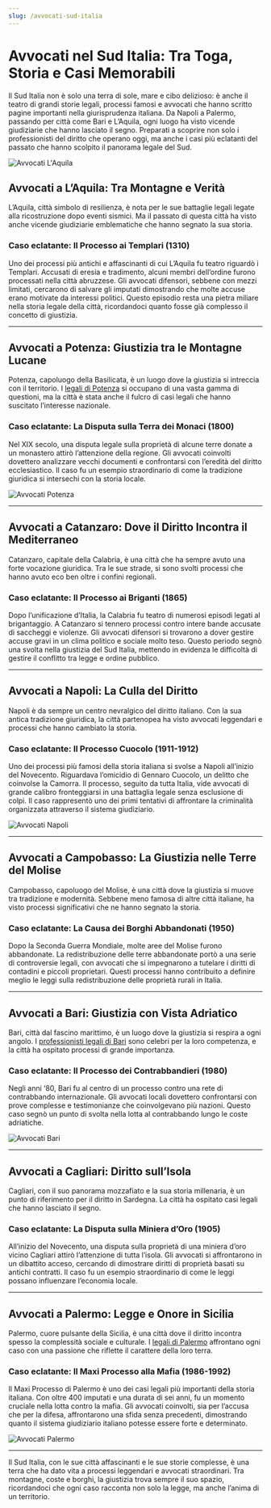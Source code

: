 ```yaml
---
slug: /avvocati-sud-italia
---
```

# Avvocati nel Sud Italia: Tra Toga, Storia e Casi Memorabili

Il Sud Italia non è solo una terra di sole, mare e cibo delizioso: è anche il teatro di grandi storie legali, processi famosi e avvocati che hanno scritto pagine importanti nella giurisprudenza italiana. Da Napoli a Palermo, passando per città come Bari e L’Aquila, ogni luogo ha visto vicende giudiziarie che hanno lasciato il segno. Preparati a scoprire non solo i professionisti del diritto che operano oggi, ma anche i casi più eclatanti del passato che hanno scolpito il panorama legale del Sud.

![Avvocati L'Aquila](/guide-img/output/40.jpg)

## Avvocati a L’Aquila: Tra Montagne e Verità

L’Aquila, città simbolo di resilienza, è nota per le sue battaglie legali legate alla ricostruzione dopo eventi sismici. Ma il passato di questa città ha visto anche vicende giudiziarie emblematiche che hanno segnato la sua storia.

### Caso eclatante: Il Processo ai Templari (1310)
Uno dei processi più antichi e affascinanti di cui L’Aquila fu teatro riguardò i Templari. Accusati di eresia e tradimento, alcuni membri dell’ordine furono processati nella città abruzzese. Gli avvocati difensori, sebbene con mezzi limitati, cercarono di salvare gli imputati dimostrando che molte accuse erano motivate da interessi politici. Questo episodio resta una pietra miliare nella storia legale della città, ricordandoci quanto fosse già complesso il concetto di giustizia.

---

## Avvocati a Potenza: Giustizia tra le Montagne Lucane

Potenza, capoluogo della Basilicata, è un luogo dove la giustizia si intreccia con il territorio. I [legali di Potenza](https://www.impresaitalia.info/741/1/avvocati/potenza.aspx) si occupano di una vasta gamma di questioni, ma la città è stata anche il fulcro di casi legali che hanno suscitato l’interesse nazionale.

### Caso eclatante: La Disputa sulla Terra dei Monaci (1800)
Nel XIX secolo, una disputa legale sulla proprietà di alcune terre donate a un monastero attirò l’attenzione della regione. Gli avvocati coinvolti dovettero analizzare vecchi documenti e confrontarsi con l’eredità del diritto ecclesiastico. Il caso fu un esempio straordinario di come la tradizione giuridica si intersechi con la storia locale.

![Avvocati Potenza](/guide-img/output/41.jpg)

---

## Avvocati a Catanzaro: Dove il Diritto Incontra il Mediterraneo

Catanzaro, capitale della Calabria, è una città che ha sempre avuto una forte vocazione giuridica. Tra le sue strade, si sono svolti processi che hanno avuto eco ben oltre i confini regionali.

### Caso eclatante: Il Processo ai Briganti (1865)
Dopo l’unificazione d’Italia, la Calabria fu teatro di numerosi episodi legati al brigantaggio. A Catanzaro si tennero processi contro intere bande accusate di saccheggi e violenze. Gli avvocati difensori si trovarono a dover gestire accuse gravi in un clima politico e sociale molto teso. Questo periodo segnò una svolta nella giustizia del Sud Italia, mettendo in evidenza le difficoltà di gestire il conflitto tra legge e ordine pubblico.

---

## Avvocati a Napoli: La Culla del Diritto

Napoli è da sempre un centro nevralgico del diritto italiano. Con la sua antica tradizione giuridica, la città partenopea ha visto avvocati leggendari e processi che hanno cambiato la storia.

### Caso eclatante: Il Processo Cuocolo (1911-1912)
Uno dei processi più famosi della storia italiana si svolse a Napoli all’inizio del Novecento. Riguardava l’omicidio di Gennaro Cuocolo, un delitto che coinvolse la Camorra. Il processo, seguito da tutta Italia, vide avvocati di grande calibro fronteggiarsi in una battaglia legale senza esclusione di colpi. Il caso rappresentò uno dei primi tentativi di affrontare la criminalità organizzata attraverso il sistema giudiziario.

![Avvocati Napoli](/guide-img/output/42.jpg)

---

## Avvocati a Campobasso: La Giustizia nelle Terre del Molise

Campobasso, capoluogo del Molise, è una città dove la giustizia si muove tra tradizione e modernità. Sebbene meno famosa di altre città italiane, ha visto processi significativi che ne hanno segnato la storia.

### Caso eclatante: La Causa dei Borghi Abbandonati (1950)
Dopo la Seconda Guerra Mondiale, molte aree del Molise furono abbandonate. La redistribuzione delle terre abbandonate portò a una serie di controversie legali, con avvocati che si impegnarono a tutelare i diritti di contadini e piccoli proprietari. Questi processi hanno contribuito a definire meglio le leggi sulla redistribuzione delle proprietà rurali in Italia.

---

## Avvocati a Bari: Giustizia con Vista Adriatico

Bari, città dal fascino marittimo, è un luogo dove la giustizia si respira a ogni angolo. I [professionisti legali di Bari](https://www.impresaitalia.info/741/1/avvocati/bari.aspx) sono celebri per la loro competenza, e la città ha ospitato processi di grande importanza.

### Caso eclatante: Il Processo dei Contrabbandieri (1980)
Negli anni ‘80, Bari fu al centro di un processo contro una rete di contrabbando internazionale. Gli avvocati locali dovettero confrontarsi con prove complesse e testimonianze che coinvolgevano più nazioni. Questo caso segnò un punto di svolta nella lotta al contrabbando lungo le coste adriatiche.

![Avvocati Bari](/guide-img/output/43.jpg)

---

## Avvocati a Cagliari: Diritto sull’Isola

Cagliari, con il suo panorama mozzafiato e la sua storia millenaria, è un punto di riferimento per il diritto in Sardegna. La città ha ospitato casi legali che hanno lasciato il segno.

### Caso eclatante: La Disputa sulla Miniera d’Oro (1905)
All’inizio del Novecento, una disputa sulla proprietà di una miniera d’oro vicino Cagliari attirò l’attenzione di tutta l’isola. Gli avvocati si affrontarono in un dibattito acceso, cercando di dimostrare diritti di proprietà basati su antichi contratti. Il caso fu un esempio straordinario di come le leggi possano influenzare l’economia locale.

---

## Avvocati a Palermo: Legge e Onore in Sicilia

Palermo, cuore pulsante della Sicilia, è una città dove il diritto incontra spesso la complessità sociale e culturale. I [legali di Palermo](https://www.impresaitalia.info/741/1/avvocati/palermo.aspx) affrontano ogni caso con una passione che riflette il carattere della loro terra.

### Caso eclatante: Il Maxi Processo alla Mafia (1986-1992)
Il Maxi Processo di Palermo è uno dei casi legali più importanti della storia italiana. Con oltre 400 imputati e una durata di sei anni, fu un momento cruciale nella lotta contro la mafia. Gli avvocati coinvolti, sia per l’accusa che per la difesa, affrontarono una sfida senza precedenti, dimostrando quanto il sistema giudiziario italiano potesse essere forte e determinato.

![Avvocati Palermo](/guide-img/output/44.jpg)

---

Il Sud Italia, con le sue città affascinanti e le sue storie complesse, è una terra che ha dato vita a processi leggendari e avvocati straordinari. Tra montagne, coste e borghi, la giustizia trova sempre il suo spazio, ricordandoci che ogni caso racconta non solo la legge, ma anche l’anima di un territorio.
